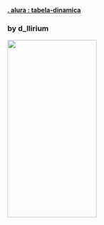 
####  [. alura : tabela-dinamica](https://cursos.alura.com.br/course/swift-uikit-storyboard/task/61286)

### by d_llirium

<img src="[https://github.com/d-llirium/tabela-dinamica/refeicoes/1.png?raw=true](https://github.com/d-llirium/tabela-dinamica-refeicoes/blob/main/1.png?raw=true)" width="200" height="400">

